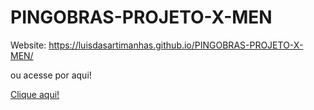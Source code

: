 # PINGOBRAS-PROJETO-X-MEN
Website: https://luisdasartimanhas.github.io/PINGOBRAS-PROJETO-X-MEN/

ou acesse por aqui!

[Clique aqui!](https://luisdasartimanhas.github.io/PINGOBRAS-PROJETO-X-MEN/)
